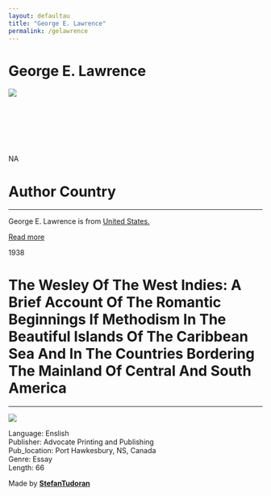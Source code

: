 ```yaml
---
layout: defaultau
title: "George E. Lawrence"
permalink: /gelawrence
---
```

<!-- partial:index.partial.html -->
<div class="content">
    <h1>George E. Lawrence</h1>
    <div class="quote">
        <div><img src="NA" class="logo"></div>
    </div>
    <div class="timeline">
        <div style="padding-bottom:100px;"></div>
        <div class="block">
            <div class="date right"><p class="right"> NA </p></div>
            <div class="dot"></div>
            <div class="left first">
            <div class="author_country">
                <h1>Author Country</h1><hr>
            <div class="aclocation"><p>George E. Lawrence is from <a href="http://localhost:4000/1">United States.</a></p></div>
                <div class="acreadmore"><a href="NA" target="_blank">Read more</a></div>
            </div>
            </div>
        </div>
        <div class="block">
            <div class="date left"><p class="left">1938</p></div>
            <div class="dot"></div>
            <div class="right">
                <h1>The Wesley Of The West Indies: A Brief Account Of The Romantic Beginnings If Methodism In The Beautiful Islands Of The Caribbean Sea And In The Countries Bordering The Mainland Of Central And South America</h1><hr>
                <p><img src="NA"></p>
                <p>
                Language: Enslish <br/>
                Publisher: Advocate Printing and Publishing<br/>
                Pub_location: Port Hawkesbury, NS, Canada<br/>
                Genre: Essay<br/>
                Length: 66</p>
            </div>
        </div>
        <div id="footer">
        <p id="copyright">Made by&nbsp;<strong><a href="https://www.linkedin.com/in/nicolae-stefan-tudoran-b02291127/" target="_blank">StefanTudoran</a></strong></p>
    </div>
</div>
<!-- partial -->
  <script src='https://cdnjs.cloudflare.com/ajax/libs/jquery/3.1.1/jquery.min.js'></script><script  src="assets/js/authorscript.js"></script>
